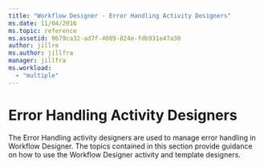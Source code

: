 ```yaml
---
title: "Workflow Designer - Error Handling Activity Designers"
ms.date: 11/04/2016
ms.topic: reference
ms.assetid: 9679ca32-ad7f-4089-824e-fdb931e47a30
author: jillre
ms.author: jillfra
manager: jillfra
ms.workload:
  - "multiple"
---
```

# Error Handling Activity Designers

The Error Handling activity designers are used to manage error handling in Workflow Designer. The topics contained in this section provide guidance on how to use the Workflow Designer activity and template designers.